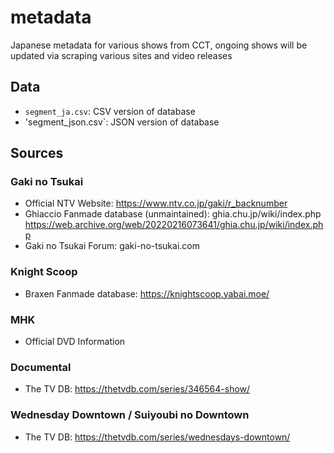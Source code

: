 # metadata

Japanese metadata for various shows from CCT, ongoing shows will be updated via scraping various sites and video releases

## Data
- `segment_ja.csv`: CSV version of database
- 'segment_json.csv`: JSON version of database

## Sources

### Gaki no Tsukai
- Official NTV Website: https://www.ntv.co.jp/gaki/r_backnumber
- Ghiaccio Fanmade database (unmaintained): ghia.chu.jp/wiki/index.php https://web.archive.org/web/20220216073641/ghia.chu.jp/wiki/index.php
- Gaki no Tsukai Forum: gaki-no-tsukai.com

### Knight Scoop
- Braxen Fanmade database: https://knightscoop.yabai.moe/

### MHK
- Official DVD Information

### Documental
- The TV DB: https://thetvdb.com/series/346564-show/

### Wednesday Downtown / Suiyoubi no Downtown
- The TV DB: https://thetvdb.com/series/wednesdays-downtown/
